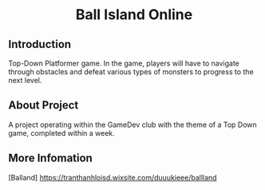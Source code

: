 <p align="center">
 <h1 align="center">Ball Island Online</h1>
</p>

## Introduction

Top-Down Platformer game. In the game, players will have to navigate through obstacles and defeat various types of monsters to progress to the next level.

## About Project
A project operating within the GameDev club with the theme of a Top Down game, completed within a week.

## More Infomation
[Balland] https://tranthanhloisd.wixsite.com/duuukieee/ballland
